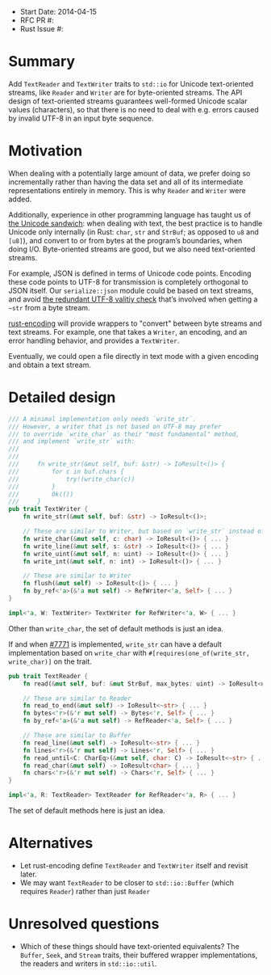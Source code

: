 - Start Date: 2014-04-15
- RFC PR #:
- Rust Issue #:

# Summary

Add `TextReader` and `TextWriter` traits to `std::io` for Unicode text-oriented streams,
like `Reader` and `Writer` are for byte-oriented streams.
The API design of text-oriented streams guarantees well-formed Unicode scalar values (characters),
so that there is no need to deal with e.g. errors caused by invalid UTF-8 in an input byte sequence.


# Motivation

When dealing with a potentially large amount of data,
we prefer doing so incrementally rather than having the data set
and all of its intermediate representations entirely in memory.
This is why `Reader` and `Writer` were added.

Additionally, experience in other programming language has taught us of
[the Unicode sandwich](http://nedbatchelder.com/text/unipain.html):
when dealing with text, the best practice is to handle Unicode only internally
(in Rust: `char`, `str` and `StrBuf`; as opposed to `u8` and `[u8]`),
and convert to or from bytes at the program’s boundaries, when doing I/O.
Byte-oriented streams are good, but we also need text-oriented streams.

For example, JSON is defined in terms of Unicode code points.
Encoding these code points to UTF-8 for transmission is completely orthogonal
to JSON itself.
Our `serialize::json` module could be based on text streams,
and avoid [the redundant UTF-8 valitiy check](https://github.com/mozilla/rust/blob/30e373390f1a2f74e78bf9ca9c8ca68451f3511a/src/libserialize/json.rs#L329)
that’s involved when getting a `~str` from a byte stream.

[rust-encoding](https://github.com/lifthrasiir/rust-encoding)
will provide wrappers to "convert" between byte streams and text streams.
For example, one that takes a `Writer`, an encoding, and an error handling behavior,
and provides a `TextWriter`.

Eventually, we could open a file directly in text mode with a given encoding
and obtain a text stream.


# Detailed design


```rust
/// A minimal implementation only needs `write_str`.
/// However, a writer that is not based on UTF-8 may prefer
/// to override `write_char` as their "most fundamental" method,
/// and implement `write_str` with:
///
///
///     fn write_str(&mut self, buf: &str) -> IoResult<()> {
///         for c in buf.chars {
///             try!(write_char(c))
///         }
///         Ok(())
///     }
pub trait TextWriter {
    fn write_str(&mut self, buf: &str) -> IoResult<()>;

    // These are similar to Writer, but based on `write_str` instead of `write`.
    fn write_char(&mut self, c: char) -> IoResult<()> { ... }
    fn write_line(&mut self, s: &str) -> IoResult<()> { ... }
    fn write_uint(&mut self, n: uint) -> IoResult<()> { ... }
    fn write_int(&mut self, n: int) -> IoResult<()> { ... }

    // These are similar to Writer
    fn flush(&mut self) -> IoResult<()> { ... }
    fn by_ref<'a>(&'a mut self) -> RefWriter<'a, Self> { ... }
}

impl<'a, W: TextWriter> TextWriter for RefWriter<'a, W> { ... }
```

Other than `write_char`, the set of default methods is just an idea.

If and when [#7771](https://github.com/mozilla/rust/issues/7771) is implemented,
`write_str` can have a default implementation based on `write_char`
with `#[requires(one_of(write_str, write_char)]` on the trait.



```rust
pub trait TextReader {
    fn read(&mut self, buf: &mut StrBuf, max_bytes: uint) -> IoResult<uint>;

    // These are similar to Reader
    fn read_to_end(&mut self) -> IoResult<~str> { ... }
    fn bytes<'r>(&'r mut self) -> Bytes<'r, Self> { ... }
    fn by_ref<'a>(&'a mut self) -> RefReader<'a, Self> { ... }

    // These are similar to Buffer
    fn read_line(&mut self) -> IoResult<~str> { ... }
    fn lines<'r>(&'r mut self) -> Lines<'r, Self> { ... }
    fn read_until<C: CharEq>(&mut self, char: C) -> IoResult<~str> { ... }
    fn read_char(&mut self) -> IoResult<char> { ... }
    fn chars<'r>(&'r mut self) -> Chars<'r, Self> { ... }
}

impl<'a, R: TextReader> TextReader for RefReader<'a, R> { ... }
```

The set of default methods here is just an idea.


# Alternatives

* Let rust-encoding define `TextReader` and `TextWriter` itself and revisit later.
* We may want `TextReader` to be closer to `std::io::Buffer` (which requires `Reader`) rather than just `Reader`


# Unresolved questions

* Which of these things should have text-oriented equivalents?
  The `Buffer`, `Seek`, and `Stream` traits,
  their buffered wrapper implementations,
  the readers and writers in `std::io::util`.
